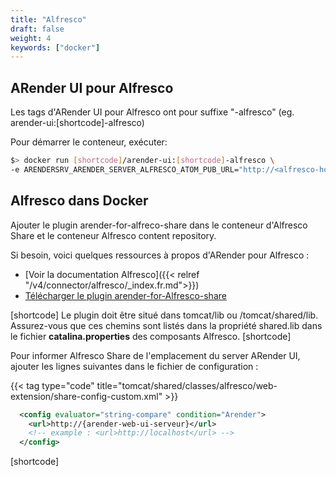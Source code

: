 ```yaml
---
title: "Alfresco"
draft: false
weight: 4
keywords: ["docker"]
---
```


## ARender UI pour Alfresco

Les tags d'ARender UI pour Alfresco ont pour suffixe "-alfresco" (eg. arender-ui:[shortcode]-alfresco)

Pour démarrer le conteneur, exécuter:

```bash
$> docker run [shortcode]/arender-ui:[shortcode]-alfresco \
-e ARENDERSRV_ARENDER_SERVER_ALFRESCO_ATOM_PUB_URL="http://<alfresco-host>:<alfresco-port>/alfresco/api/-default-/cmis/versions/1.1/atom"
```

## Alfresco dans Docker

Ajouter le plugin arender-for-alfreco-share dans le conteneur d'Alfresco Share et le conteneur Alfresco content repository.

Si besoin, voici quelques ressources à propos d'ARender pour Alfresco :

- [Voir la documentation Alfresco]({{< relref "/v4/connector/alfresco/_index.fr.md">}})
- [Télécharger le plugin arender-for-Alfresco-share](https://artifactory.arondor.cloud/artifactory/webapp/#/artifacts/browse/tree/General/arondor-release/com/arondor/arender/arender-for-alfresco-share-plugin/[shortcode]/arender-for-alfresco-share-plugin-[shortcode].jar)

[shortcode]
Le plugin doit être situé dans tomcat/lib ou /tomcat/shared/lib. Assurez-vous que ces chemins sont listés dans la propriété shared.lib dans le fichier **catalina.properties** des composants Alfresco.
[shortcode]

Pour informer Alfresco Share de l'emplacement du server ARender UI, ajouter les lignes suivantes dans le fichier de configuration :

{{< tag type="code"
  title="tomcat/shared/classes/alfresco/web-extension/share-config-custom.xml" >}}

```XML
  <config evaluator="string-compare" condition="Arender">
    <url>http://{arender-web-ui-serveur}</url>
    <!-- example : <url>http://localhost</url> -->
  </config>
```

[shortcode]
